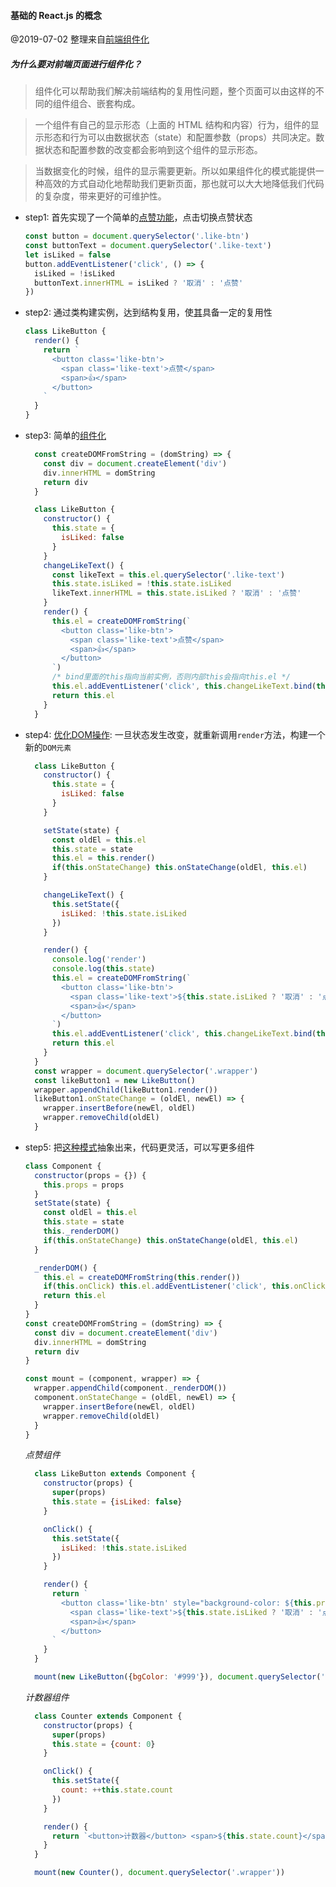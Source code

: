 #### 基础的 React.js 的概念
@2019-07-02 整理来自[前端组件化](http://huziketang.mangojuice.top/books/react/lesson2)
##### 为什么要对前端页面进行组件化？
> 组件化可以帮助我们解决前端结构的复用性问题，整个页面可以由这样的不同的组件组合、嵌套构成。

> 一个组件有自己的显示形态（上面的 HTML 结构和内容）行为，组件的显示形态和行为可以由数据状态（state）和配置参数（props）共同决定。数据状态和配置参数的改变都会影响到这个组件的显示形态。

> 当数据变化的时候，组件的显示需要更新。所以如果组件化的模式能提供一种高效的方式自动化地帮助我们更新页面，那也就可以大大地降低我们代码的复杂度，带来更好的可维护性。

* step1: 首先实现了一个简单的[点赞功能](https://github.com/KayanChan/weekly-javascript/blob/master/frontend-componentization/like.html)，点击切换点赞状态
  ```javascript
  const button = document.querySelector('.like-btn')
  const buttonText = document.querySelector('.like-text')
  let isLiked = false
  button.addEventListener('click', () => {
    isLiked = !isLiked
    buttonText.innerHTML = isLiked ? '取消' : '点赞'
  })
  ```

* step2: 通过类构建实例，达到结构复用，使[其](https://github.com/KayanChan/weekly-javascript/blob/master/frontend-componentization/like-class.html)具备一定的复用性
  ```javascript
  class LikeButton {
    render() {
      return `
        <button class='like-btn'>
          <span class='like-text'>点赞</span>
          <span>👍</span>
        </button>
      `
    }
  }
  ```

* step3: 简单的[组件化](https://github.com/KayanChan/weekly-javascript/blob/master/frontend-componentization/like-simple-componentization.html)
  ```javascript
    const createDOMFromString = (domString) => {
      const div = document.createElement('div')
      div.innerHTML = domString
      return div
    }

    class LikeButton {
      constructor() {
        this.state = {
          isLiked: false
        }
      }
      changeLikeText() {
        const likeText = this.el.querySelector('.like-text')
        this.state.isLiked = !this.state.isLiked
        likeText.innerHTML = this.state.isLiked ? '取消' : '点赞'
      }
      render() {
        this.el = createDOMFromString(`
          <button class='like-btn'>
            <span class='like-text'>点赞</span>
            <span>👍</span>
          </button>
        `)
        /* bind里面的this指向当前实例，否则内部this会指向this.el */
        this.el.addEventListener('click', this.changeLikeText.bind(this), false)
        return this.el
      }
    }
  ```

* step4: [优化DOM操作](https://github.com/KayanChan/weekly-javascript/blob/master/frontend-componentization/like-optimize-dom.html): 一旦状态发生改变，就重新调用`render`方法，构建一个新的`DOM元素`
  ```javascript
    class LikeButton {
      constructor() {
        this.state = {
          isLiked: false
        }
      }

      setState(state) {
        const oldEl = this.el
        this.state = state
        this.el = this.render()
        if(this.onStateChange) this.onStateChange(oldEl, this.el)
      }

      changeLikeText() {
        this.setState({
          isLiked: !this.state.isLiked
        })
      }

      render() {
        console.log('render')
        console.log(this.state)
        this.el = createDOMFromString(`
          <button class='like-btn'>
            <span class='like-text'>${this.state.isLiked ? '取消' : '点赞'}</span>
            <span>👍</span>
          </button>
        `)
        this.el.addEventListener('click', this.changeLikeText.bind(this), false)
        return this.el
      }
    }
    const wrapper = document.querySelector('.wrapper')
    const likeButton1 = new LikeButton()
    wrapper.appendChild(likeButton1.render())
    likeButton1.onStateChange = (oldEl, newEl) => {
      wrapper.insertBefore(newEl, oldEl)
      wrapper.removeChild(oldEl)
    }
  ```

* step5: 把[这种模式](https://github.com/KayanChan/weekly-javascript/blob/master/frontend-componentization/like-abstract-public-component-class.html)抽象出来，代码更灵活，可以写更多组件
  ```javascript
  class Component {
    constructor(props = {}) {
      this.props = props
    }
    setState(state) {
      const oldEl = this.el
      this.state = state
      this._renderDOM()
      if(this.onStateChange) this.onStateChange(oldEl, this.el)
    }

    _renderDOM() {
      this.el = createDOMFromString(this.render())
      if(this.onClick) this.el.addEventListener('click', this.onClick.bind(this), false)
      return this.el
    }
  }
  const createDOMFromString = (domString) => {
    const div = document.createElement('div')
    div.innerHTML = domString
    return div
  }

  const mount = (component, wrapper) => {
    wrapper.appendChild(component._renderDOM())
    component.onStateChange = (oldEl, newEl) => {
      wrapper.insertBefore(newEl, oldEl)
      wrapper.removeChild(oldEl)
    }
  }
  ```

  *点赞组件*
  ```javascript
    class LikeButton extends Component {
      constructor(props) {
        super(props)
        this.state = {isLiked: false}
      }

      onClick() {
        this.setState({
          isLiked: !this.state.isLiked
        })
      }

      render() {
        return `
          <button class='like-btn' style="background-color: ${this.props.bgColor}">
            <span class='like-text'>${this.state.isLiked ? '取消' : '点赞'}</span>
            <span>👍</span>
          </button>
        `
      }
    }

    mount(new LikeButton({bgColor: '#999'}), document.querySelector('.wrapper'))
  ```

  *计数器组件*
  ```javascript
    class Counter extends Component {
      constructor(props) {
        super(props)
        this.state = {count: 0}
      }

      onClick() {
        this.setState({
          count: ++this.state.count
        })
      }

      render() {
        return `<button>计数器</button> <span>${this.state.count}</span>`
      }
    }

    mount(new Counter(), document.querySelector('.wrapper'))
  ```

